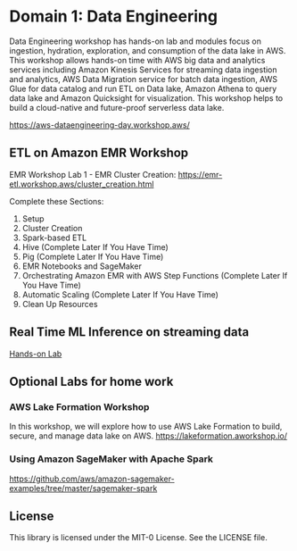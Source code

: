 # Domain 1: Data Engineering

Data Engineering workshop has hands-on lab and modules focus on ingestion, hydration, exploration, and consumption of the data lake in AWS. This workshop allows hands-on time with AWS big data and analytics services including Amazon Kinesis Services for streaming data ingestion and analytics, AWS Data Migration service for batch data ingestion, AWS Glue for data catalog and run ETL on Data lake, Amazon Athena to query data lake and Amazon Quicksight for visualization. This workshop helps to build a cloud-native and future-proof serverless data lake.

https://aws-dataengineering-day.workshop.aws/

## ETL on Amazon EMR Workshop

EMR Workshop Lab 1 - EMR Cluster Creation: https://emr-etl.workshop.aws/cluster_creation.html

Complete these Sections:
1. Setup
2. Cluster Creation
3. Spark-based ETL
4. Hive (Complete Later If You Have Time)
5. Pig (Complete Later If You Have Time)
6. EMR Notebooks and SageMaker
7. Orchestrating Amazon EMR with AWS Step Functions (Complete Later If You Have Time)
8. Automatic Scaling (Complete Later If You Have Time)
9. Clean Up Resources


## Real Time ML Inference on streaming data
[Hands-on Lab](https://sagemaker-immersionday.workshop.aws/en/lab7.html)


## Optional Labs for home work

### AWS Lake Formation Workshop
In this workshop, we will explore how to use AWS Lake Formation to build, secure, and manage data lake on AWS.
https://lakeformation.aworkshop.io/

### Using Amazon SageMaker with Apache Spark
https://github.com/aws/amazon-sagemaker-examples/tree/master/sagemaker-spark


## License

This library is licensed under the MIT-0 License. See the LICENSE file.

